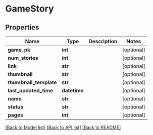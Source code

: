 # GameStory

## Properties
Name | Type | Description | Notes
------------ | ------------- | ------------- | -------------
**game_pk** | **int** |  | [optional] 
**num_stories** | **int** |  | [optional] 
**link** | **str** |  | [optional] 
**thumbnail** | **str** |  | [optional] 
**thumbnail_template** | **str** |  | [optional] 
**last_updated_time** | **datetime** |  | [optional] 
**name** | **str** |  | [optional] 
**status** | **str** |  | [optional] 
**pages** | **int** |  | [optional] 

[[Back to Model list]](../README.md#documentation-for-models) [[Back to API list]](../README.md#documentation-for-api-endpoints) [[Back to README]](../README.md)

